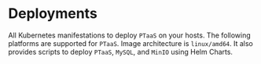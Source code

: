 # Deployments

All Kubernetes manifestations to deploy ```PTaaS``` on your hosts. The following platforms
are supported for ```PTaaS```. Image architecture is ```linux/amd64```. It also provides
scripts to deploy ```PTaaS```, ```MySQL```, and ```MinIO``` using Helm Charts.

